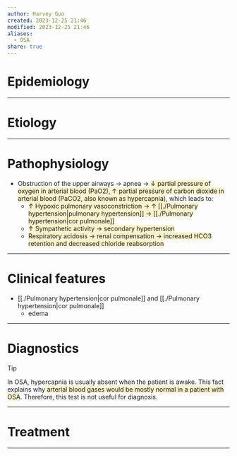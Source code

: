 ```yaml
---
author: Harvey Guo
created: 2023-12-25 21:46
modified: 2023-12-25 21:46
aliases:
  - OSA
share: true
---
```

# Epidemiology


---
# Etiology


---
# Pathophysiology
- Obstruction of the upper airways → apnea → <span style="background:rgba(240, 200, 0, 0.2)">↓ partial pressure of oxygen in arterial blood (PaO2), ↑ partial pressure of carbon dioxide in arterial blood (PaCO2, also known as hypercapnia)</span>, which leads to:
	- <span style="background:rgba(240, 200, 0, 0.2)">↑ Hypoxic pulmonary vasoconstriction → ↑ [[./Pulmonary hypertension|pulmonary hypertension]] → [[./Pulmonary hypertension|cor pulmonale]]</span>
	- <span style="background:rgba(240, 200, 0, 0.2)">↑ Sympathetic activity → secondary hypertension</span>
	- <span style="background:rgba(240, 200, 0, 0.2)">Respiratory acidosis → renal compensation → increased HCO3 retention and decreased chloride reabsorption </span>

---
# Clinical features
- [[./Pulmonary hypertension|cor pulmonale]] and [[./Pulmonary hypertension|cor pulmonale]]
	- edema

---
# Diagnostics
>[!tip] 
>In OSA, hypercapnia is usually absent when the patient is awake. This fact explains why<span style="background:rgba(240, 200, 0, 0.2)"> arterial blood gases would be mostly normal in a patient with OSA</span>. Therefore, this test is not useful for diagnosis.



---
# Treatment


---
